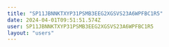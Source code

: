 ```yaml
---
title: "SP11JBNNKTXYP31PSMB3EEG2XGSVS23A6WPFBC1R5"
date: 2024-04-01T09:51:51.574Z
user: SP11JBNNKTXYP31PSMB3EEG2XGSVS23A6WPFBC1R5
layout: "users"
---
```

    